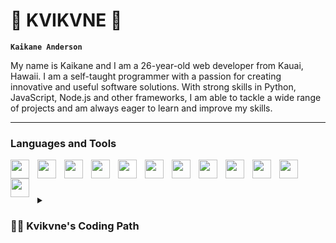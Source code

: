 # 🌊 KVIKVNE 🌊

**`Kaikane Anderson`**

My name is Kaikane and I am a 26-year-old web developer from Kauai, Hawaii. I am a self-taught programmer with a passion for creating innovative and useful software solutions. With strong skills in Python, JavaScript, Node.js and other frameworks, I am able to tackle a wide range of projects and am always eager to learn and improve my skills.

---
### Languages and Tools
<img align="left" width="30px" style="padding-right:10px;" src="https://cdn.jsdelivr.net/gh/devicons/devicon/icons/python/python-original.svg"/>
<img align="left" width="30px" style="padding-right:10px;" src="https://cdn.jsdelivr.net/gh/devicons/devicon/icons/javascript/javascript-original.svg"/>
<img align="left" width="30px" style="padding-right:10px;" src="https://cdn.jsdelivr.net/gh/devicons/devicon/icons/nodejs/nodejs-plain-wordmark.svg"/>
<img align="left" width="30px" style="padding-right:10px;" src="https://cdn.jsdelivr.net/gh/devicons/devicon/icons/react/react-original.svg"/>
<img align="left" width="30px" style="padding-right:10px; background-color:#fff;" src="https://cdn.jsdelivr.net/gh/devicons/devicon/icons/express/express-original.svg"/>
<img align="left" width="30px" style="padding-right:10px;" src="https://cdn.jsdelivr.net/gh/devicons/devicon/icons/django/django-plain-wordmark.svg"/>
<img align="left" width="30px" style="padding-right:10px;" src="https://cdn.jsdelivr.net/gh/devicons/devicon/icons/mongodb/mongodb-plain-wordmark.svg"/>
<img align="left" width="30px" style="padding-right:10px;" src="https://cdn.jsdelivr.net/gh/devicons/devicon/icons/html5/html5-original.svg"/>
<img align="left" width="30px" style="padding-right:10px;" src="https://cdn.jsdelivr.net/gh/devicons/devicon/icons/css3/css3-original.svg"/>
<img align="left" width="30px" style="padding-right:10px;" src="https://cdn.jsdelivr.net/gh/devicons/devicon/icons/tailwindcss/tailwindcss-original-wordmark.svg"/>
<img align="left" width="30px" style="padding-right:10px;" src="https://cdn.jsdelivr.net/gh/devicons/devicon/icons/photoshop/photoshop-plain.svg"/>
<img align="left" width="30px" style="padding-right:10px;" src="https://cdn.jsdelivr.net/gh/devicons/devicon/icons/illustrator/illustrator-plain.svg"/>

<br />

#

<details>
  <summary><h3>👨‍💻 Kvikvne's Coding Path</h3></summary>
    I have been interested in coding since middle school and continued to explore it throughout high school. After graduating, I took some time off to work and save money before deciding on a career path. I eventually decided to pursue a trade and spent a few years working as a painter and landscaper. However, I found these jobs unfulfilling and decided to move from my home in Kauai, Hawaii to San Diego to discover new opportunities. This is when I rediscovered my passion for technology and coding, and spent the first year re-learning and getting back into web development. Now, I am a freelance developer with a few projects under my belt. My goal is to eventually secure a full-time junior developer position.
